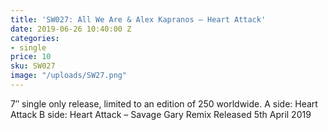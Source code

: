 ```yaml
---
title: 'SW027: All We Are & Alex Kapranos – Heart Attack'
date: 2019-06-26 10:40:00 Z
categories:
- single
price: 10
sku: SW027
image: "/uploads/SW27.png"
---
```


7″ single only release, limited to an edition of 250 worldwide.
A side: Heart Attack
B side: Heart Attack – Savage Gary Remix
Released 5th April 2019